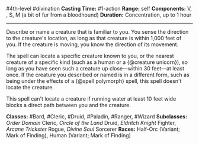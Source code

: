 #4th-level #divination
**Casting Time:** #1-action
**Range:** self
**Components:** V, , S, M (a bit of fur from a bloodhound)
**Duration:** Concentration, up to 1 hour

---

Describe or name a creature that is familiar to you. You sense the direction to the creature's location, as long as that creature is within 1,000 feet of you. If the creature is moving, you know the direction of its movement.

The spell can locate a specific creature known to you, or the nearest creature of a specific kind (such as a human or a {@creature unicorn}), so long as you have seen such a creature up close—within 30 feet—at least once. If the creature you described or named is in a different form, such as being under the effects of a {@spell polymorph} spell, this spell doesn't locate the creature.

This spell can't locate a creature if running water at least 10 feet wide blocks a direct path between you and the creature.


**Classes:** #Bard, #Cleric, #Druid, #Paladin, #Ranger, #Wizard
**Subclasses:** *Order Domain* Cleric, *Circle of the Land* Druid, *Eldritch Knight* Fighter, *Arcane Trickster* Rogue, *Divine Soul* Sorcerer
**Races:** Half-Orc (Variant; Mark of Finding), Human (Variant; Mark of Finding)
